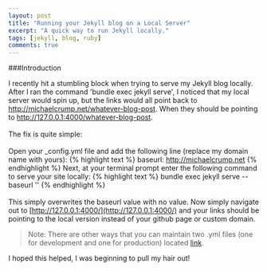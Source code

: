 ```yaml
---
layout: post
title: "Running your Jekyll blog on a Local Server"
excerpt: "A quick way to run Jekyll locally."
tags: [jekyll, blog, ruby]
comments: true
---
```


###Introduction

I recently hit a stumbling block when trying to serve my Jekyll blog locally. After I ran the command 'bundle exec jekyll serve', I noticed that my local server would spin up, but the links would all point back to http://michaelcrump.net/whatever-blog-post. When they should be pointing to http://127.0.0.1:4000/whatever-blog-post.
<br><br>
The fix is quite simple:<br>
<br>
Open your _config.yml file and add the following line (replace my domain name with yours): 
	{% highlight text %}
	baseurl:          http://michaelcrump.net
	{% endhighlight %}
Next, at your terminal prompt enter the following command to serve your site locally:
	{% highlight text %}
	bundle exec jekyll serve --baseurl ''
	{% endhighlight %}	
<br>
This simply overwrites the baseurl value with no value. 
Now simply navigate out to [http://127.0.0.1:4000/](http://127.0.0.1:4000/) and your links should be pointing to the local version instead of your github page or custom domain.<br>
> Note: There are other ways that you can maintain two .yml files (one for development and one for production) located [link](http://www.jaredwolff.com/blog/jekyll-local-preview/). 

I hoped this helped, I was beginning to pull my hair out!


